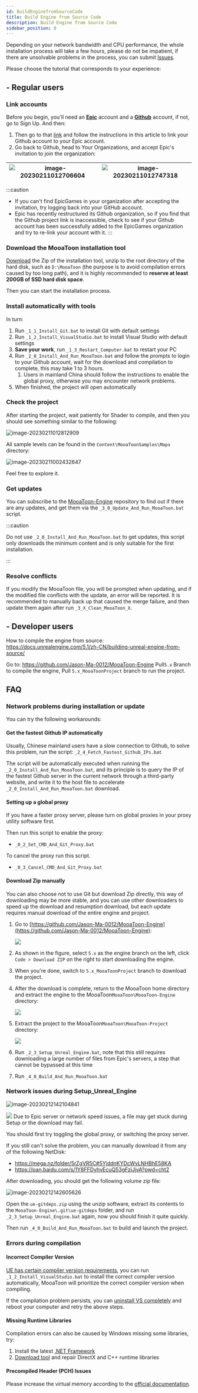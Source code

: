 ```yaml
---
id: BuildEnginefromSourceCode
title: Build Engine from Source Code
description: Build Engine from Source Code
sidebar_position: 0
---
```


Depending on your network bandwidth and CPU performance, the whole installation process will take a few hours, please do not be impatient, if there are unsolvable problems in the process, you can submit [Issues](https://github.com/JasonMa0012/MooaToon/issues/new).

Please choose the tutorial that corresponds to your experience:
## - Regular users

### Link accounts

Before you begin, you'll need an [**Epic**](https://www.unrealengine.com/) account and a [**Github**](https://github.com/) account, if not, go to Sign Up. And then:

1.  Then go to that [link](https://www.unrealengine.com/zh-CN/blog/updated-authentication-process-for-connecting-epic-github-accounts) and follow the instructions in this article to link your Github account to your Epic account.
2.  Go back to Github, head to Your Organizations, and accept Epic's invitation to join the organization:

   | ![image-20230211012706604](./assets/image-20230211012706604.png) | ![image-20230211012747318](./assets/image-20230211012747318.png) |
   | ------------------------------------------------------------ | ------------------------------------------------------------ |

:::caution

- If you can't find EpicGames in your organization after accepting the invitation, try logging back into your GitHub account.
- Epic has recently restructured its Github organization, so if you find that the Github project link is inaccessible, check to see if your Github account has been successfully added to the EpicGames organization and try to re-link your account with it. 
:::

### Download the MooaToon installation tool

[Download](https://github.com/JasonMa0012/MooaToon/archive/refs/heads/main.zip) the Zip of the installation tool, unzip to the root directory of the hard disk, such as `D:\MooaToon` (the purpose is to avoid compilation errors caused by too long path), and it is highly recommended to **reserve at least 200GB of SSD hard disk space**.

Then you can start the installation process.

### Install automatically with tools

In turn:

1. Run `_1_1_Install_Git.bat` to install Git with default settings
2. Run `_1_2_Install_VisualStudio.bat` to install Visual Studio with default settings
3. **Save your work**, run `_1_3_Restart_Computer.bat`  to restart your PC
4. Run `_2_0_Install_And_Run_MooaToon.bat` and follow the prompts to login to your Github account, wait for the download and compilation to complete, this may take 1 to 3 hours.
   1. Users in mainland China should follow the instructions to enable the global proxy, otherwise you may encounter network problems.
5. When finished, the project will open automatically

### Check the project

After starting the project, wait patiently for Shader to compile, and then you should see something similar to the following:

![image-20230211012812909](./assets/image-20230211012812909.png)

All sample levels can be found in the `Content\MooaToonSamples\Maps` directory:

![image-20230211002432647](./assets/image-20230211002432647.png)

Feel free to explore it.

### Get updates

You can subscribe to the [MooaToon-Engine](https://github.com/Jason-Ma-0012/MooaToon-Engine) repository to find out if there are any updates, and get them via the `_3_0_Update_And_Run_MooaToon.bat` script.

:::caution

Do not use `_2_0_Install_And_Run_MooaToon.bat` to get updates, this script only downloads the minimum content and is only suitable for the first installation.

:::

### Resolve conflicts

If you modify the MooaToon file, you will be prompted when updating, and if the modified file conflicts with the update, an error will be reported. It is recommended to manually back up that caused the merge failure, and then update them again after run `_3_X_Clean_MooaToon_X`.

## - Developer users

How to compile the engine from source: https://docs.unrealengine.com/5.1/zh-CN/building-unreal-engine-from-source/ 

Go to: https://github.com/Jason-Ma-0012/MooaToon-Engine Pull`5.x` Branch to compile the engine, Pull `5.x_MooaToonProject` branch to run the project.

## FAQ

### Network problems during installation or update

You can try the following workarounds:

#### Get the fastest Github IP automatically

Usually, Chinese mainland users have a slow connection to Github, to solve this problem, run the script: `_2_4_Fetch_Fastest_Github_IPs.bat`

The script will be automatically executed when running the `_2_0_Install_And_Run_MooaToon.bat`, and its principle is to query the IP of the fastest Github server in the current network through a third-party website, and write it to the host file to accelerate `_2_0_Install_And_Run_MooaToon.bat` download.
#### Setting up a global proxy

If you have a faster proxy server, please turn on global proxies in your proxy utility software first.

Then run this script to enable the proxy:

- `_0_2_Set_CMD_And_Git_Proxy.bat`

To cancel the proxy run this script.

- `_0_3_Cancel_CMD_And_Git_Proxy.bat`

#### Download Zip manually

You can also choose not to use Git but download Zip directly, this way of downloading may be more stable, and you can use other downloaders to speed up the download and resumption download, but each update requires manual download of the entire engine and project.

1. Go to [https://github.com/Jason-Ma-0012/MooaToon-Engine](https://github.com/Jason-Ma-0012/MooaToon-Engine):

   ![](./assets/image-20230211002346396.png)

2. As shown in the figure, select `5.x` as the engine branch on the left, click `Code > Download ZIP` on the right to start downloading the engine.

3. When you're done, switch to `5.x_MooaToonProject` branch to download the project.

4. After the download is complete, return to the MooaToon home directory and extract the engine to the MooaToon`MooaToon\MooaToon-Engine` directory:

   ![](./assets/image-20230211002402855.png)

5. Extract the project to the MooaToon`MooaToon\MooaToon-Project` directory:

   ![](./assets/image-20230211002410545.png)

6. Run `_2_3_Setup_Unreal_Engine.bat`, note that this still requires downloading a large number of files from Epic's servers, a step that cannot be bypassed at this time

7. Run `_4_0_Build_And_Run_MooaToon.bat`

### Network issues during Setup_Unreal_Engine

![image-20230212142104841](./assets/image-20230212142104841.png)

![](./assets/image-20230211002416094.png)
Due to Epic server or network speed issues, a file may get stuck during Setup or the download may fail. 

You should first try toggling the global proxy, or switching the proxy server.

If you still can't solve the problem, you can manually download it from any of the following NetDisk:

- https://mega.nz/folder/5rZgVR5C#5YjddnKYDcWvLNHBhE58KA
- https://pan.baidu.com/s/1Y8FFDyhvEcuQ53gFziJjvA?pwd=cht2

After downloading, you should get the following volume zip file:

![image-20230212142605626](./assets/image-20230212142605626.png)

Open the `ue-gitdeps.zip` using the unzip software, extract its contents to the `MooaToon-Engine\.git\ue-gitdeps` folder, and run `_2_3_Setup_Unreal_Engine.bat` again, now you should finish it quite quickly.

Then run `_4_0_Build_And_Run_MooaToon.bat` to build and launch the project.

### Errors during compilation

#### Incorrect Compiler Version

[UE has certain compiler version requirements](https://dev.epicgames.com/documentation/en-us/unreal-engine/unreal-engine-5.4-release-notes#platformsdkupgrades), you can run `_1_2_Install_VisualStudio.bat` to install the correct compiler version automatically, MooaToon will prioritize the correct compiler version when compiling.

If the compilation problem persists, you can [uninstall VS completely](https://learn.microsoft.com/en-us/visualstudio/install/uninstall-visual-studio?view=vs-2022) and reboot your computer and retry the above steps.

#### Missing Runtime Libraries

Compilation errors can also be caused by Windows missing some libraries, try:

1. Install the latest [.NET Framework](https://dotnet.microsoft.com/en-us/download/dotnet-framework)
2. [Download tool](https://drive.google.com/file/d/1DR80HhJu5iZ15RA71AO757_UgzG-_qig/view) and repair DirectX and C++ runtime libraries

#### Precompiled Header (PCH) Issues

Please increase the virtual memory according to the [official documentation](https://devblogs.microsoft.com/cppblog/precompiled-header-pch-issues-and-recommendations/).